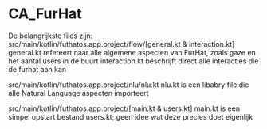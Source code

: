 # CA_FurHat
De belangrijkste files zijn:
src/main/kotlin/futhatos.app.project/flow/[general.kt & interaction.kt]
  general.kt refereert naar alle algemene aspecten van FurHat, zoals gaze en het aantal users in de buurt
  interaction.kt beschrijft direct alle interacties die de furhat aan kan

src/main/kotlin/futhatos.app.project/nlu/nlu.kt
  nlu.kt is een libabry file die alle Natural Language aspecten importeert
  
src/main/kotlin/futhatos.app.project/[main.kt & users.kt]
  main.kt is een simpel opstart bestand
  users.kt; geen idee wat deze precies doet eigenlijk
